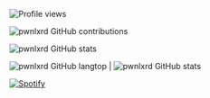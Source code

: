 ![Profile views](https://gpvc.arturio.dev/pwnlxrd)

![pwnlxrd GitHub contributions](https://github-readme-streak-stats.herokuapp.com/?user=pwnlxrd&theme=react&border=61dafb&hide_border=true)

![pwnlxrd GitHub stats](https://github-readme-stats.vercel.app/api?username=pwnlxrd&show_icons=true&theme=react&border_color=61dafb&hide_border=true)

![pwnlxrd GitHub langtop](https://github-readme-stats.vercel.app/api/top-langs/?username=pwnlxrd&hide=c%23,powershell,Mathematica,Ruby,Objective-C,Objective-C%2b%2b,Cuda&title_color=61dafb&text_color=ffffff&icon_color=61dafb&bg_color=20232a&langs_count=8&layout=compact&border_color=61dafb&hide_border=true) | ![pwnlxrd GitHub stats](https://activity-graph.herokuapp.com/graph?username=pwnlxrd&theme=react-dark&bg_color=20232a&hide_border=true)

[![Spotify](https://pwnlxrd.vercel.app/api/spotify)](https://open.spotify.com/user/lxrd)